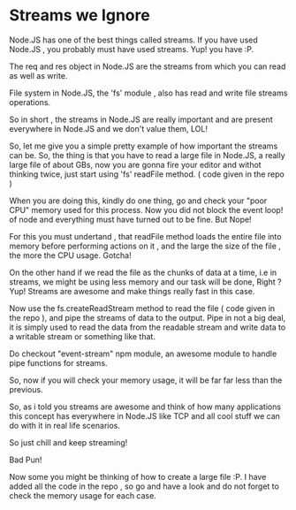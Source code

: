 Streams we Ignore
================

Node.JS has one of the best things called streams. If you have used Node.JS , you probably must have used streams. Yup! you have :P.

The req and res object in Node.JS are the streams from which you can read as well as write.

File system in Node.JS, the 'fs' module , also has read and write file streams operations.

So in short , the streams in Node.JS are really important and are present everywhere in Node.JS and we don't value them, LOL!

So, let me give you a simple pretty example of how important the streams can be. So, the thing is that you have to read a large file in Node.JS, a really large file of about GBs, 
now you are gonna fire your editor and withot thinking twice, just start using 'fs' readFile method. ( code given in the repo )  

When you are doing this, kindly do one thing, go and check your "poor CPU" memory used for this process. Now you did not block the event loop! of node and everything must have turned out to be fine. But Nope!

For this you must undertand , that readFile method loads the entire file into memory before performing actions on it , and the large the size of the file , the more the CPU usage. Gotcha!

On the other hand if we read the file as the chunks of data at a time, i.e in streams, we might be using less memory and our task will be done, Right ?
Yup! Streams are awesome and make things really fast in this case.

Now use the fs.createReadStream method to read the file ( code given in the repo ), and pipe the streams of data to the output.
Pipe in not a big deal, it is simply used to read the data from the readable stream and write data to a writable stream or something like that.

Do checkout "event-stream" npm module, an awesome module to handle pipe functions for streams.

So, now if you will check your memory usage, it will be far far less than the previous. 

So, as i told you streams are awesome and think of how many applications this concept has everywhere in Node.JS like TCP and all cool stuff we can do with it in real life scenarios.

So just chill and keep streaming! 

Bad Pun!

Now some you might be thinking of how to create a large file :P. I have added all the code in the repo , so go and have a look and do not forget to check the memory usage for each case. 
